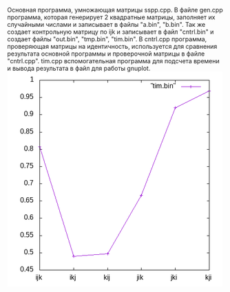 Основная программа, умножающая матрицы sspp.cpp.
В файле gen.cpp программа, которая генерирует 2 квадратные матрицы, заполняет их случайными числами и записывает в файлы "a.bin", "b.bin". Так же создает контрольную матрицу по ijk и записывает в файл "cntrl.bin" и создает файлы "out.bin", "tmp.bin", "tim.bin".
В cntrl.cpp программа, проверяющая матрицы на идентичность, используется для сравнения результата основной программы и проверочной матрицы в файле "cntrl.cpp".
tim.cpp вспомогательная программа для подсчета времени и вывода результата в файл для работы gnuplot.
![](mul.png)
